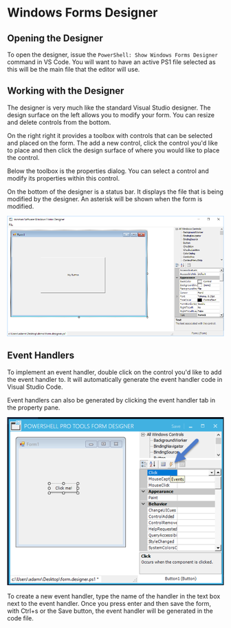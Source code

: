 # Windows Forms Designer

## Opening the Designer

To open the designer, issue the `PowerShell: Show Windows Forms Designer` command in VS Code. You will want to have an active PS1 file selected as this will be the main file that the editor will use. 

## Working with the Designer

The designer is very much like the standard Visual Studio designer. The design surface on the left allows you to modify your form. You can resize and delete controls from the bottom.

On the right right it provides a toolbox with controls that can be selected and placed on the form. The add a new control, click the control you'd like to place and then click the design surface of where you would like to place the control. 

Below the toolbox is the properties dialog. You can select a control and modify its properties within this control. 

On the bottom of the designer is a status bar. It displays the file that is being modified by the designer. An asterisk will be shown when the form is modified. 

![](../../.gitbook/assets/image%20%2810%29.png)

## Event Handlers

To implement an event handler, double click on the control you'd like to add the event handler to. It will automatically generate the event handler code in Visual Studio Code. 

Event handlers can also be generated by clicking the event handler tab in the property pane. 

![Event handler pane](../../.gitbook/assets/image%20%281%29.png)

To create a new event handler, type the name of the handler in the text box next to the event handler. Once you press enter and then save the form, with Ctrl+s or the Save button, the event handler will be generated in the code file. 

## 



